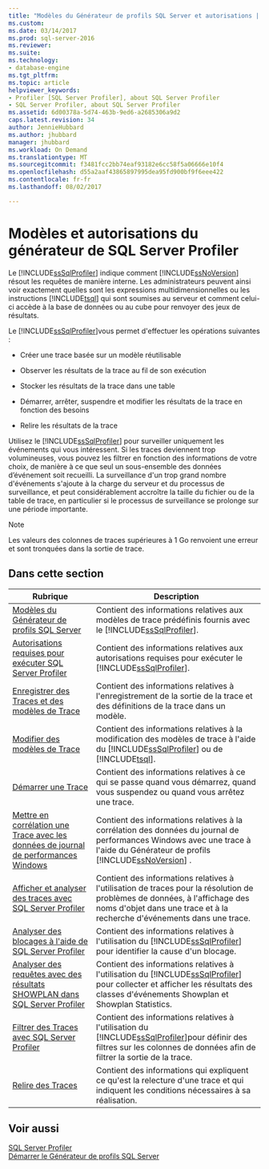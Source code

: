 ```yaml
---
title: "Modèles du Générateur de profils SQL Server et autorisations | Documents Microsoft"
ms.custom: 
ms.date: 03/14/2017
ms.prod: sql-server-2016
ms.reviewer: 
ms.suite: 
ms.technology:
- database-engine
ms.tgt_pltfrm: 
ms.topic: article
helpviewer_keywords:
- Profiler [SQL Server Profiler], about SQL Server Profiler
- SQL Server Profiler, about SQL Server Profiler
ms.assetid: 6d00378a-5d74-463b-9ed6-a2685306a9d2
caps.latest.revision: 34
author: JennieHubbard
ms.author: jhubbard
manager: jhubbard
ms.workload: On Demand
ms.translationtype: MT
ms.sourcegitcommit: f3481fcc2bb74eaf93182e6cc58f5a06666e10f4
ms.openlocfilehash: d55a2aaf43865897995dea95fd900bf9f6eee422
ms.contentlocale: fr-fr
ms.lasthandoff: 08/02/2017

---
```

# <a name="sql-server-profiler-templates-and-permissions"></a>Modèles et autorisations du générateur de SQL Server Profiler
  Le [!INCLUDE[ssSqlProfiler](../../includes/sssqlprofiler-md.md)] indique comment [!INCLUDE[ssNoVersion](../../includes/ssnoversion-md.md)] résout les requêtes de manière interne. Les administrateurs peuvent ainsi voir exactement quelles sont les expressions multidimensionnelles ou les instructions [!INCLUDE[tsql](../../includes/tsql-md.md)] qui sont soumises au serveur et comment celui-ci accède à la base de données ou au cube pour renvoyer des jeux de résultats.  
  
 Le [!INCLUDE[ssSqlProfiler](../../includes/sssqlprofiler-md.md)]vous permet d'effectuer les opérations suivantes :  
  
-   Créer une trace basée sur un modèle réutilisable  
  
-   Observer les résultats de la trace au fil de son exécution  
  
-   Stocker les résultats de la trace dans une table  
  
-   Démarrer, arrêter, suspendre et modifier les résultats de la trace en fonction des besoins  
  
-   Relire les résultats de la trace  
  
 Utilisez le [!INCLUDE[ssSqlProfiler](../../includes/sssqlprofiler-md.md)] pour surveiller uniquement les événements qui vous intéressent. Si les traces deviennent trop volumineuses, vous pouvez les filtrer en fonction des informations de votre choix, de manière à ce que seul un sous-ensemble des données d’événement soit recueilli. La surveillance d'un trop grand nombre d'événements s'ajoute à la charge du serveur et du processus de surveillance, et peut considérablement accroître la taille du fichier ou de la table de trace, en particulier si le processus de surveillance se prolonge sur une période importante.  
  
> [!NOTE]  
>  Les valeurs des colonnes de traces supérieures à 1 Go renvoient une erreur et sont tronquées dans la sortie de trace.  
  
## <a name="in-this-section"></a>Dans cette section  
  
|Rubrique|Description|  
|-----------|-----------------|  
|[Modèles du Générateur de profils SQL Server](../../tools/sql-server-profiler/sql-server-profiler-templates.md)|Contient des informations relatives aux modèles de trace prédéfinis fournis avec le [!INCLUDE[ssSqlProfiler](../../includes/sssqlprofiler-md.md)].|  
|[Autorisations requises pour exécuter SQL Server Profiler](../../tools/sql-server-profiler/permissions-required-to-run-sql-server-profiler.md)|Contient des informations relatives aux autorisations requises pour exécuter le [!INCLUDE[ssSqlProfiler](../../includes/sssqlprofiler-md.md)].|  
|[Enregistrer des Traces et des modèles de Trace](../../tools/sql-server-profiler/save-traces-and-trace-templates.md)|Contient des informations relatives à l'enregistrement de la sortie de la trace et des définitions de la trace dans un modèle.|  
|[Modifier des modèles de Trace](../../tools/sql-server-profiler/modify-trace-templates.md)|Contient des informations relatives à la modification des modèles de trace à l'aide du [!INCLUDE[ssSqlProfiler](../../includes/sssqlprofiler-md.md)] ou de [!INCLUDE[tsql](../../includes/tsql-md.md)].|  
|[Démarrer une Trace](../../tools/sql-server-profiler/start-a-trace.md)|Contient des informations relatives à ce qui se passe quand vous démarrez, quand vous suspendez ou quand vous arrêtez une trace.|  
|[Mettre en corrélation une Trace avec les données de journal de performances Windows](../../tools/sql-server-profiler/correlate-a-trace-with-windows-performance-log-data.md)|Contient des informations relatives à la corrélation des données du journal de performances Windows avec une trace à l'aide du Générateur de profils [!INCLUDE[ssNoVersion](../../includes/ssnoversion-md.md)] .|  
|[Afficher et analyser des traces avec SQL Server Profiler](../../tools/sql-server-profiler/view-and-analyze-traces-with-sql-server-profiler.md)|Contient des informations relatives à l'utilisation de traces pour la résolution de problèmes de données, à l'affichage des noms d'objet dans une trace et à la recherche d'événements dans une trace.|  
|[Analyser des blocages à l'aide de SQL Server Profiler](../../tools/sql-server-profiler/analyze-deadlocks-with-sql-server-profiler.md)|Contient des informations relatives à l'utilisation du [!INCLUDE[ssSqlProfiler](../../includes/sssqlprofiler-md.md)] pour identifier la cause d'un blocage.|  
|[Analyser des requêtes avec des résultats SHOWPLAN dans SQL Server Profiler](../../tools/sql-server-profiler/analyze-queries-with-showplan-results-in-sql-server-profiler.md)|Contient des informations relatives à l'utilisation du [!INCLUDE[ssSqlProfiler](../../includes/sssqlprofiler-md.md)] pour collecter et afficher les résultats des classes d'événements Showplan et Showplan Statistics.|  
|[Filtrer des Traces avec SQL Server Profiler](../../tools/sql-server-profiler/filter-traces-with-sql-server-profiler.md)|Contient des informations relatives à l'utilisation du [!INCLUDE[ssSqlProfiler](../../includes/sssqlprofiler-md.md)]pour définir des filtres sur les colonnes de données afin de filtrer la sortie de la trace.|  
|[Relire des Traces](../../tools/sql-server-profiler/replay-traces.md)|Contient des informations qui expliquent ce qu'est la relecture d'une trace et qui indiquent les conditions nécessaires à sa réalisation.|  
  
## <a name="see-also"></a>Voir aussi  
 [SQL Server Profiler](../../tools/sql-server-profiler/sql-server-profiler.md)   
 [Démarrer le Générateur de profils SQL Server](../../tools/sql-server-profiler/start-sql-server-profiler.md)  
  
  


